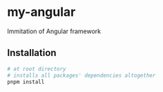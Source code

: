 # my-angular

Immitation of Angular framework

## Installation

```sh
# at root directory
# installs all packages' dependencies altogether
pnpm install
```

